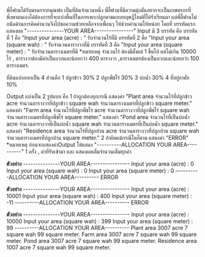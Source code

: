 พี่อี้ฟานได้รับมรดกจากคุณพ่อ เป็นที่ดินจำนวนหนึ่ง พี่อี้ฟานที่มีความมุ่งมั่นอยากจะเป็นเกษตรกรที่พึ่งพาตนเองได้ต้องการที่จะแบ่งพื้นที่ในการเพาะปลูกตามแบบทฤษฎีใหม่ที่ได้ร่ำเรียนมา แต่พี่อี้ฟานไม่ถนัดด้านการคิดคำนวนจึงไปขอความช่วยเหลือจากเพื่อนๆ ให้ช่วยคำนวนให้หน่อย โดยที่
บรรทัดแรก แสดงผล "---------------YOUR AREA----------------"
Input มี 3 บรรทัด คือ 
บรรทัดที่ 1 คือ "Input your area (acre) : " รับจำนวนไร่ที่มี
บรรทัดที่ 2 คือ "Input your area (square wah) : " รับจำนวนตารางวาที่มี
บรรทัดที่ 3 คือ "Input your area (square meter) : " รับจำนวนตารางเมตรที่มี
*หมายเหตุ จำนวนไร่ ต้องมีตั้งแต่ 1 ขึ้นไป แต่ไม่เกิน 10000 ไร่ , ตารางวาต้องมีค่าเป็นบวกและน้อยกว่า 400 ตารางวา ,ตารางเมตรต้องเป็นบวกและน้อยกว่า 100 ตารางเมตร.

ที่ดินแบ่งออกเป็น 4 ส่วนคือ 
1 ปลูกข้าว 30%
2 ปลูกพืชไร่ 30%
3 บ่อน้ำ 30%
4 ที่อยู่อาศัย 10%

Output แบ่งเป็น 2 รูปแบบ คือ
1 ถ้าถูกต้องทุกกรณี
   แสดงค่า "Plant area จำนวนไร่ที่ปลูกข้าว  acre จำนวนตารางวาที่ปลูกข้าว square wah จำนวนตารางเมตรที่ปลูกข้าว square meter."
   แสดงค่า "Farm area จำนวนไร่ที่ปลูกพืชไร่  acre จำนวนตารางวาที่ปลูกพืชไร่ square wah จำนวนตารางเมตรที่ปลูกพืชไร่ square meter."
   แสดงค่า "Pond area จำนวนไร่ที่เป็นบ่อน้ำ  acre จำนวนตารางวาที่เป็นบ่อน้ำ square wah จำนวนตารางเมตรที่เป็นบ่อน้ำ square meter."
   แสดงค่า "Residence area จำนวนไร่ที่ปลูกบ้าน  acre จำนวนตารางวาที่ปลูกบ้าน square wah จำนวนตารางเมตรที่ปลูกบ้าน square meter."
2 ถ้าผิดแม้กรณีใดก็ตาม
   แสดงค่า "ERROR"
*หมายเหตุ ก่อนจะแสดงค่าOutput ให้แสดง "----------ALLOCATION YOUR AREA----------" 1 ครั้ง ,
      ค่าที่รับเข้ามา และ แสดงผลเต็มจำนวนเต็มทุกค่า

**ตัวอย่าง**
---------------YOUR AREA----------------
Input your area (acre) : 0
Input your area (square wah) : 0
Input your area (square meter) : 0
----------ALLOCATION YOUR AREA----------
ERROR

**ตัวอย่าง**
---------------YOUR AREA----------------
Input your area (acre) : 10001
Input your area (square wah) : 400
Input your area (square meter) : -11
----------ALLOCATION YOUR AREA----------
ERROR

**ตัวอย่าง**
---------------YOUR AREA----------------
Input your area (acre) : 10000
Input your area (square wah) : 399
Input your area (square meter) : 99
----------ALLOCATION YOUR AREA----------
Plant area 3007 acre 7 square wah 99 square meter.
Farm area 3007 acre 7 square wah 99 square meter.
Pond area 3007 acre 7 square wah 99 square meter.
Residence area 1007 acre 7 square wah 99 square meter.